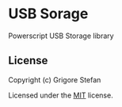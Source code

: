 # USB Sorage

Powerscript USB Storage library

## License

Copyright (c) Grigore Stefan

Licensed under the [MIT](LICENSE) license.
